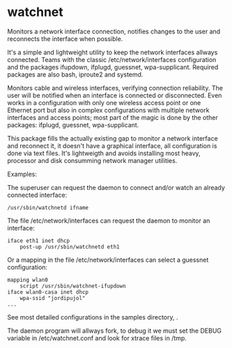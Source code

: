 # watchnet
Monitors a network interface connection, notifies changes to the user and reconnects the interface when possible.

It's a simple and lightweight utility to keep the network interfaces allways connected.
Teams with the classic /etc/network/interfaces configuration and the packages ifupdown, ifplugd, guessnet, wpa-supplicant. Required packages are also bash, iproute2 and systemd.

Monitors cable and wireless interfaces, verifying connection reliability.
The user will be notified when an interface is connected or disconnected.
Even works in a configuration with only one wireless access point or one Ethernet port but also in complex configurations with multiple network interfaces and access points; most part of the magic is done by the other packages: ifplugd, guessnet, wpa-supplicant.

This package fills the actually existing gap to monitor a network interface and reconnect it, it doesn't have a graphical interface, all configuration is done via text files. It's lightweigth and avoids installing most heavy, processor and disk consumming network manager utilities.

Examples:

The superuser can request the daemon to connect and/or watch an already connected interface:

    /usr/sbin/watchnetd ifname

The file /etc/network/interfaces can request the daemon to monitor an interface:

    iface eth1 inet dhcp
        post-up /usr/sbin/watchnetd eth1

Or a mapping in the file /etc/network/interfaces can select a guessnet configuration:

    mapping wlan0
        script /usr/sbin/watchnet-ifupdown
    iface wlan0-casa inet dhcp
        wpa-ssid "jordipujol"
    ...

See most detailed configurations in the samples directory, .

The daemon program will allways fork, to debug it we must set the DEBUG variable in /etc/watchnet.conf and look for xtrace files in /tmp.
